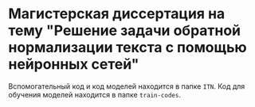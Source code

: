 # Магистерская диссертация на тему "Решение задачи обратной нормализации текста с помощью нейронных сетей"

Вспомогательный код и код моделей находится в папке `ITN`. Код для обучения моделей находится в папке `train-codes`.